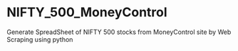 # NIFTY_500_MoneyControl
Generate SpreadSheet of NIFTY 500 stocks from MoneyControl site by Web Scraping using python
